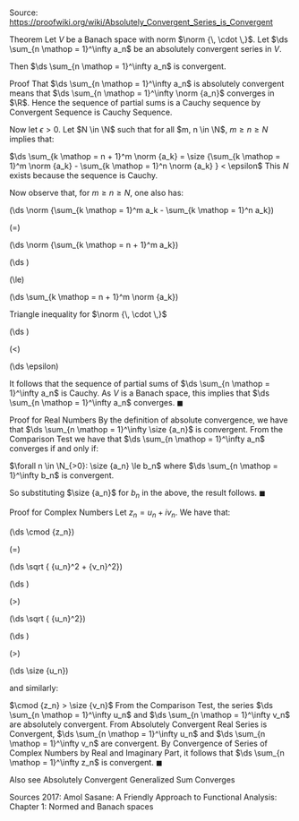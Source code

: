 # 

Source: https://proofwiki.org/wiki/Absolutely_Convergent_Series_is_Convergent



Theorem
Let $V$ be a Banach space with norm $\norm {\, \cdot \,}$.
Let $\ds \sum_{n \mathop = 1}^\infty a_n$ be an absolutely convergent series in $V$.

Then $\ds \sum_{n \mathop = 1}^\infty a_n$ is convergent.


Proof
That $\ds \sum_{n \mathop = 1}^\infty a_n$ is absolutely convergent means that $\ds \sum_{n \mathop = 1}^\infty \norm {a_n}$ converges in $\R$.
Hence the sequence of partial sums is a Cauchy sequence by Convergent Sequence is Cauchy Sequence.

Now let $\epsilon > 0$.
Let $N \in \N$ such that for all $m, n \in \N$, $m \ge n \ge N$ implies that:

$\ds \sum_{k \mathop = n + 1}^m \norm {a_k} = \size {\sum_{k \mathop = 1}^m \norm {a_k} - \sum_{k \mathop = 1}^n \norm {a_k} } < \epsilon$
This $N$ exists because the sequence is Cauchy.

Now observe that, for $m \ge n \ge N$, one also has:














\(\ds \norm {\sum_{k \mathop = 1}^m a_k - \sum_{k \mathop = 1}^n a_k}\)

\(=\)







\(\ds \norm {\sum_{k \mathop = n + 1}^m a_k}\)




















\(\ds \)

\(\le\)







\(\ds \sum_{k \mathop = n + 1}^m \norm {a_k}\)





Triangle inequality for $\norm {\, \cdot \,}$














\(\ds \)

\(<\)







\(\ds \epsilon\)









It follows that the sequence of partial sums of $\ds \sum_{n \mathop = 1}^\infty a_n$ is Cauchy.
As $V$ is a Banach space, this implies that $\ds \sum_{n \mathop = 1}^\infty a_n$ converges.
$\blacksquare$


Proof for Real Numbers
By the definition of absolute convergence, we have that $\ds \sum_{n \mathop = 1}^\infty \size {a_n}$ is convergent.
From the Comparison Test we have that $\ds \sum_{n \mathop = 1}^\infty a_n$ converges if and only if:

$\forall n \in \N_{>0}: \size {a_n} \le b_n$
where $\ds \sum_{n \mathop = 1}^\infty b_n$ is convergent.

So substituting $\size {a_n}$ for $b_n$ in the above, the result follows.
$\blacksquare$


Proof for Complex Numbers
Let $z_n = u_n + i v_n$.
We have that:














\(\ds \cmod {z_n}\)

\(=\)







\(\ds \sqrt { {u_n}^2 + {v_n}^2}\)




















\(\ds \)

\(>\)







\(\ds \sqrt { {u_n}^2}\)




















\(\ds \)

\(>\)







\(\ds \size {u_n}\)









and similarly:

$\cmod {z_n} > \size {v_n}$
From the Comparison Test, the series $\ds \sum_{n \mathop = 1}^\infty u_n$ and $\ds \sum_{n \mathop = 1}^\infty v_n$ are absolutely convergent.
From Absolutely Convergent Real Series is Convergent, $\ds \sum_{n \mathop = 1}^\infty u_n$ and $\ds \sum_{n \mathop = 1}^\infty v_n$ are convergent.
By Convergence of Series of Complex Numbers by Real and Imaginary Part, it follows that $\ds \sum_{n \mathop = 1}^\infty z_n$ is convergent.
$\blacksquare$


Also see
Absolutely Convergent Generalized Sum Converges


Sources
2017: Amol Sasane: A Friendly Approach to Functional Analysis: Chapter $1$: Normed and Banach spaces




